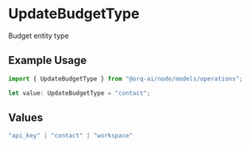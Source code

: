 # UpdateBudgetType

Budget entity type

## Example Usage

```typescript
import { UpdateBudgetType } from "@orq-ai/node/models/operations";

let value: UpdateBudgetType = "contact";
```

## Values

```typescript
"api_key" | "contact" | "workspace"
```